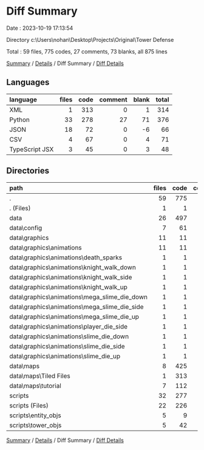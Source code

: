 # Diff Summary

Date : 2023-10-19 17:13:54

Directory c:\\Users\\nohan\\Desktop\\Projects\\Original\\Tower Defense

Total : 59 files,  775 codes, 27 comments, 73 blanks, all 875 lines

[Summary](results.md) / [Details](details.md) / Diff Summary / [Diff Details](diff-details.md)

## Languages
| language | files | code | comment | blank | total |
| :--- | ---: | ---: | ---: | ---: | ---: |
| XML | 1 | 313 | 0 | 1 | 314 |
| Python | 33 | 278 | 27 | 71 | 376 |
| JSON | 18 | 72 | 0 | -6 | 66 |
| CSV | 4 | 67 | 0 | 4 | 71 |
| TypeScript JSX | 3 | 45 | 0 | 3 | 48 |

## Directories
| path | files | code | comment | blank | total |
| :--- | ---: | ---: | ---: | ---: | ---: |
| . | 59 | 775 | 27 | 73 | 875 |
| . (Files) | 1 | 1 | 4 | 1 | 6 |
| data | 26 | 497 | 0 | 2 | 499 |
| data\\config | 7 | 61 | 0 | -6 | 55 |
| data\\graphics | 11 | 11 | 0 | 0 | 11 |
| data\\graphics\\animations | 11 | 11 | 0 | 0 | 11 |
| data\\graphics\\animations\\death_sparks | 1 | 1 | 0 | 0 | 1 |
| data\\graphics\\animations\\knight_walk_down | 1 | 1 | 0 | 0 | 1 |
| data\\graphics\\animations\\knight_walk_side | 1 | 1 | 0 | 0 | 1 |
| data\\graphics\\animations\\knight_walk_up | 1 | 1 | 0 | 0 | 1 |
| data\\graphics\\animations\\mega_slime_die_down | 1 | 1 | 0 | 0 | 1 |
| data\\graphics\\animations\\mega_slime_die_side | 1 | 1 | 0 | 0 | 1 |
| data\\graphics\\animations\\mega_slime_die_up | 1 | 1 | 0 | 0 | 1 |
| data\\graphics\\animations\\player_die_side | 1 | 1 | 0 | 0 | 1 |
| data\\graphics\\animations\\slime_die_down | 1 | 1 | 0 | 0 | 1 |
| data\\graphics\\animations\\slime_die_side | 1 | 1 | 0 | 0 | 1 |
| data\\graphics\\animations\\slime_die_up | 1 | 1 | 0 | 0 | 1 |
| data\\maps | 8 | 425 | 0 | 8 | 433 |
| data\\maps\\Tiled Files | 1 | 313 | 0 | 1 | 314 |
| data\\maps\\tutorial | 7 | 112 | 0 | 7 | 119 |
| scripts | 32 | 277 | 23 | 70 | 370 |
| scripts (Files) | 22 | 226 | 20 | 54 | 300 |
| scripts\\entity_objs | 5 | 9 | 3 | 3 | 15 |
| scripts\\tower_objs | 5 | 42 | 0 | 13 | 55 |

[Summary](results.md) / [Details](details.md) / Diff Summary / [Diff Details](diff-details.md)